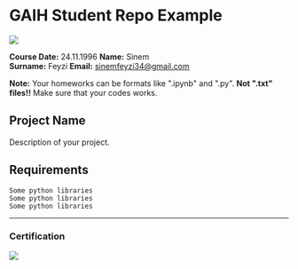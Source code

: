 # GAIH Student Repo Example
![](img/logo.png)

**Course Date:** 24.11.1996
**Name:** Sinem  
**Surname:** Feyzi 
**Email:** sinemfeyzi34@gmail.com  

**Note:** Your homeworks can be formats like ".ipynb" and ".py". **Not ".txt" files!!** Make sure that your codes works.  

## Project Name
Description of your project.

## Requirements
```
Some python libraries
Some python libraries
Some python libraries
```
---

### Certification
![](img/certificate_ex.png)

